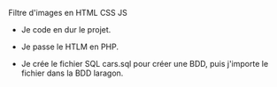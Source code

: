 Filtre d'images en HTML CSS JS

-   Je code en dur le projet.

-   Je passe le HTLM en PHP.

-   Je crée le fichier SQL cars.sql pour créer une BDD, puis j'importe le fichier dans la BDD laragon.
